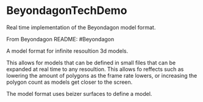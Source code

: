 # BeyondagonTechDemo
Real time implementation of the Beyondagon model format.

From Beyondagon README:
#Beyondagon

A model format for infinite resoultion 3d models.

This allows for models that can be defined in small files that can be expanded at real time to any resoultion. This allows fo reffects such as lowering the amount of polygons as the frame rate lowers, or increasing the polygon count as models get closer to the screen.

The model format uses beizer surfaces to define a model.
